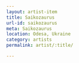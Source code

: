 ```yaml
---
layout: artist-item
title: Saikozaurus
url-id: saikozaurus
meta: Saikozaurus
location: Odesa, Ukraine
category: artists
permalink: artist/:title/

---
```



